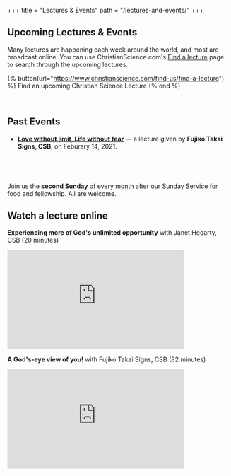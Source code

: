 +++
title = "Lectures & Events"
path = "/lectures-and-events/"
+++

<div class="content-and-sidebar">

<section>

# Upcoming Lectures & Events

Many lectures are happening each week around the world, and most are broadcast
online. You can use ChristianScience.com's
<a href="https://www.christianscience.com/find-us/find-a-lecture" rel="external">Find a lecture</a>
page to search through the upcoming lectures.

{% button(url="https://www.christianscience.com/find-us/find-a-lecture") %}
Find an upcoming Christian Science Lecture
{% end %}

<br>

# Past Events

* [**Love without limit, Life without
fear**](/lectures-and-events/love-without-limit-life-without-fear-2021/) —
a lecture given by **Fujiko Takai Signs, CSB**, on Feburary 14, 2021.

<aside class="carousel" style="margin-top: 3em">
  <img alt="" data-lazy="/media/fellowship.jpg">
  <img alt="" data-lazy="/media/ss-meeting-1.jpg">
  <img alt="" data-lazy="/media/ss-meeting-2.jpg">
  <img alt="" data-lazy="/media/ss-valentines-1.jpg">
  <img alt="" data-lazy="/media/ss-pizza-1.jpg">
  <img alt="" data-lazy="/media/ss-meeting-3.jpg">
  <img alt="" data-lazy="/media/ss-pizza-2.jpg">
  <img alt="" data-lazy="/media/ss-valentines-2.jpg">
</aside>
<script src="/assets/carousel.js"></script>

<aside class="fellowship-box">

Join us the **second Sunday** of every month after our Sunday
Service for food and fellowship. All are welcome.

</aside>

</section>

<aside class="right">

## Watch a lecture online

<strong>Experiencing more of God's unlimited opportunity</strong> with Janet Hegarty, CSB (20 minutes)

<iframe width="400" height="225" src="https://www.youtube-nocookie.com/embed/cSqNC2E0Spo" title="YouTube video player" frameborder="0" allow="accelerometer; autoplay; clipboard-write; encrypted-media; gyroscope; picture-in-picture" allowfullscreen></iframe>

<strong>A God's-eye view of you!</strong> with Fujiko Takai Signs, CSB (82 minutes)

<iframe width="400" height="225" src="https://www.youtube-nocookie.com/embed/ctpsRvgzkfw" title="YouTube video player" frameborder="0" allow="accelerometer; autoplay; clipboard-write; encrypted-media; gyroscope; picture-in-picture" allowfullscreen></iframe>

</aside>

</div>
